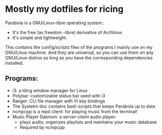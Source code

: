 # Mostly my dotfiles for ricing

Parabola is a GNU/Linux-libre operating system.:
* It's the free (as freedom -libre) derivative of Archlinux 
* It's simple and lightweight. 


This contains the config/scripts files of the programs I mainly use on my GNU/Linux machine. And they are universal, so you can use them on any GNU/Linux distros as long as you have the corresponding dependencies installed.

## Programs:

* i3:    	a tiling window manager for Linux
* Polybar:	customizable status bar used with i3 
* Ranger: 	CLI file manager with VI key bindings
* The Systetm doc contains bash scripts that keeps 
Parabola up to date
* ncmpcpp is a mpd client: for playing music from the terminal!
* Music Player Daemon: a server-client audio player:
	* plays audio; organizes playlists and maintains your music database  
	* Required by ncmpcpp
